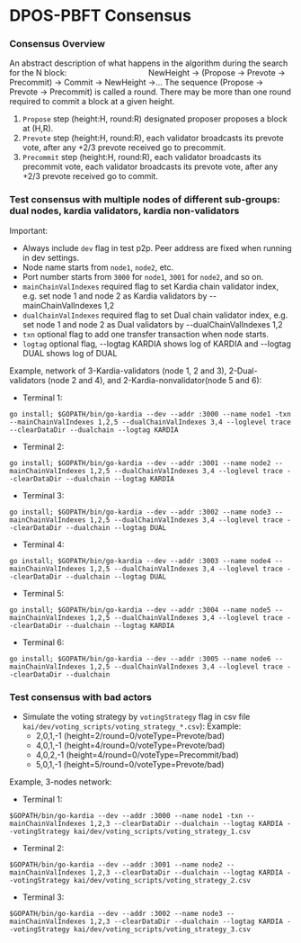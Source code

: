 # DPOS-PBFT Consensus

### Consensus Overview
An abstract description of what happens in the algorithm during the search for the N block:
&nbsp;&nbsp;&nbsp;&nbsp;&nbsp;&nbsp;&nbsp;&nbsp;&nbsp;&nbsp;&nbsp;&nbsp;&nbsp;&nbsp;&nbsp;&nbsp;&nbsp;&nbsp;&nbsp;&nbsp;&nbsp;&nbsp;&nbsp;&nbsp;&nbsp;&nbsp;&nbsp;&nbsp;&nbsp;&nbsp;&nbsp;&nbsp;&nbsp;&nbsp;&nbsp;&nbsp;NewHeight -> (Propose -> Prevote -> Precommit) -> Commit -> NewHeight ->…
The sequence (Propose -> Prevote -> Precommit) is called a round. There may be more than one round required to commit a block at a given height.
1. `Propose` step (height:H, round:R) designated proposer proposes a block at (H,R). 
2. `Prevote` step (height:H, round:R), each validator broadcasts its prevote vote, after any +2/3 prevote received go to precommit.
3. `Precommit` step (height:H, round:R), each validator broadcasts its precommit vote,  each validator broadcasts its prevote vote, after any +2/3 prevote received go to commit.


### Test consensus with multiple nodes of different sub-groups: dual nodes, kardia validators, kardia non-validators
Important:
  - Always include `dev` flag in test p2p. Peer address are fixed when running in dev settings.
  - Node name starts from `node1`, `node2`, etc.
  - Port number starts from `3000` for `node1`, `3001` for `node2`, and so on.
  - `mainChainValIndexes` required flag to set Kardia chain validator index, e.g. set node 1 and node 2 as Kardia validators by --mainChainValIndexes 1,2
  - `dualChainValIndexes` required flag to set Dual chain validator index, e.g. set node 1 and node 2 as Dual validators by --dualChainValIndexes 1,2
  - `txn` optional flag to add one transfer transaction when node starts.
  - `logtag` optional flag, --logtag KARDIA shows log of KARDIA and --logtag DUAL shows log of DUAL 
  
Example, network of 3-Kardia-validators (node 1, 2 and 3), 2-Dual-validators (node 2 and 4), and 2-Kardia-nonvalidator(node 5 and 6):  
- Terminal 1:
```
go install; $GOPATH/bin/go-kardia --dev --addr :3000 --name node1 -txn --mainChainValIndexes 1,2,5 --dualChainValIndexes 3,4 --loglevel trace --clearDataDir --dualchain --logtag KARDIA
```
- Terminal 2:
```
go install; $GOPATH/bin/go-kardia --dev --addr :3001 --name node2 --mainChainValIndexes 1,2,5 --dualChainValIndexes 3,4 --loglevel trace --clearDataDir --dualchain --logtag KARDIA
```
- Terminal 3:
```
go install; $GOPATH/bin/go-kardia --dev --addr :3002 --name node3 --mainChainValIndexes 1,2,5 --dualChainValIndexes 3,4 --loglevel trace --clearDataDir --dualchain --logtag DUAL
```
- Terminal 4:
```
go install; $GOPATH/bin/go-kardia --dev --addr :3003 --name node4 --mainChainValIndexes 1,2,5 --dualChainValIndexes 3,4 --loglevel trace --clearDataDir --dualchain --logtag DUAL
```
- Terminal 5:
```
go install; $GOPATH/bin/go-kardia --dev --addr :3004 --name node5 --mainChainValIndexes 1,2,5 --dualChainValIndexes 3,4 --loglevel trace --clearDataDir --dualchain --logtag KARDIA
```
- Terminal 6:
```
go install; $GOPATH/bin/go-kardia --dev --addr :3005 --name node6 --mainChainValIndexes 1,2,5 --dualChainValIndexes 3,4 --loglevel trace --clearDataDir --dualchain
```

### Test consensus with bad actors
  - Simulate the voting strategy by `votingStrategy` flag in csv file `kai/dev/voting_scripts/voting_strategy_*.csv`): 
    Example:
     * 2,0,1,-1 (height=2/round=0/voteType=Prevote/bad)
     * 4,0,1,-1 (height=4/round=0/voteType=Prevote/bad)
     * 4,0,2,-1 (height=4/round=0/voteType=Precommit/bad) 
     * 5,0,1,-1 (height=5/round=0/voteType=Prevote/bad)
    
Example, 3-nodes network:  
- Terminal 1:
```
$GOPATH/bin/go-kardia --dev --addr :3000 --name node1 -txn --mainChainValIndexes 1,2,3 --clearDataDir --dualchain --logtag KARDIA --votingStrategy kai/dev/voting_scripts/voting_strategy_1.csv
```
- Terminal 2:
```
$GOPATH/bin/go-kardia --dev --addr :3001 --name node2 --mainChainValIndexes 1,2,3 --clearDataDir --dualchain --logtag KARDIA --votingStrategy kai/dev/voting_scripts/voting_strategy_2.csv
```
- Terminal 3:
```
$GOPATH/bin/go-kardia --dev --addr :3002 --name node3 --mainChainValIndexes 1,2,3 --clearDataDir --dualchain --logtag KARDIA --votingStrategy kai/dev/voting_scripts/voting_strategy_3.csv
``` 
